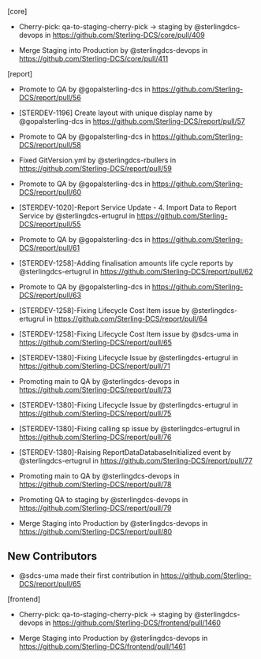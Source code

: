 


[core]

* Cherry-pick: qa-to-staging-cherry-pick → staging by @sterlingdcs-devops in https://github.com/Sterling-DCS/core/pull/409

* Merge Staging into Production by @sterlingdcs-devops in https://github.com/Sterling-DCS/core/pull/411

[report]

* Promote to QA by @gopalsterling-dcs in https://github.com/Sterling-DCS/report/pull/56

* [STERDEV-1196] Create layout with unique display name by @gopalsterling-dcs in https://github.com/Sterling-DCS/report/pull/57

* Promote to QA by @gopalsterling-dcs in https://github.com/Sterling-DCS/report/pull/58

* Fixed GitVersion.yml by @sterlingdcs-rbullers in https://github.com/Sterling-DCS/report/pull/59

* Promote to QA by @gopalsterling-dcs in https://github.com/Sterling-DCS/report/pull/60

* [STERDEV-1020]-Report Service Update - 4. Import Data to Report Service by @sterlingdcs-ertugrul in https://github.com/Sterling-DCS/report/pull/55

* Promote to QA by @gopalsterling-dcs in https://github.com/Sterling-DCS/report/pull/61

* [STERDEV-1258]-Adding finalisation amounts life cycle reports by @sterlingdcs-ertugrul in https://github.com/Sterling-DCS/report/pull/62

* Promote to QA by @gopalsterling-dcs in https://github.com/Sterling-DCS/report/pull/63

* [STERDEV-1258]-Fixing Lifecycle Cost Item issue by @sterlingdcs-ertugrul in https://github.com/Sterling-DCS/report/pull/64

* [STERDEV-1258]-Fixing Lifecycle Cost Item issue by @sdcs-uma in https://github.com/Sterling-DCS/report/pull/65

* [STERDEV-1380]-Fixing Lifecycle Issue by @sterlingdcs-ertugrul in https://github.com/Sterling-DCS/report/pull/71

* Promoting main to QA by @sterlingdcs-devops in https://github.com/Sterling-DCS/report/pull/73

* [STERDEV-1380]-Fixing Lifecycle Issue by @sterlingdcs-ertugrul in https://github.com/Sterling-DCS/report/pull/75

* [STERDEV-1380]-Fixing calling sp issue by @sterlingdcs-ertugrul in https://github.com/Sterling-DCS/report/pull/76

* [STERDEV-1380]-Raising ReportDataDatabaseInitialized event by @sterlingdcs-ertugrul in https://github.com/Sterling-DCS/report/pull/77

* Promoting main to QA by @sterlingdcs-devops in https://github.com/Sterling-DCS/report/pull/78

* Promoting QA to staging by @sterlingdcs-devops in https://github.com/Sterling-DCS/report/pull/79

* Merge Staging into Production by @sterlingdcs-devops in https://github.com/Sterling-DCS/report/pull/80



## New Contributors

* @sdcs-uma made their first contribution in https://github.com/Sterling-DCS/report/pull/65

[frontend]

* Cherry-pick: qa-to-staging-cherry-pick → staging by @sterlingdcs-devops in https://github.com/Sterling-DCS/frontend/pull/1460

* Merge Staging into Production by @sterlingdcs-devops in https://github.com/Sterling-DCS/frontend/pull/1461
